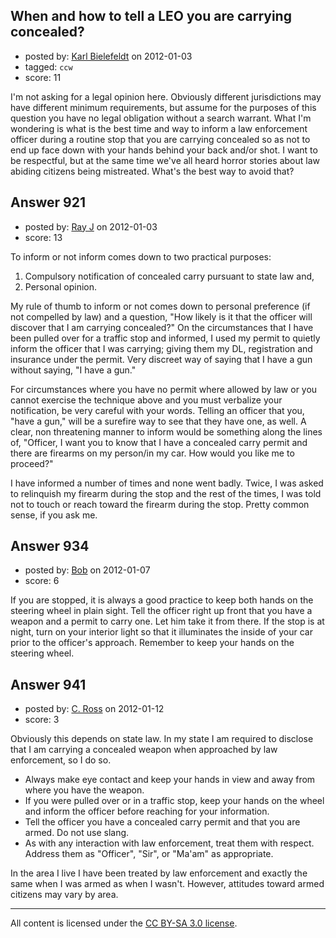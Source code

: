 ## When and how to tell a LEO you are carrying concealed?

- posted by: [Karl Bielefeldt](https://stackexchange.com/users/-1/288-karl-bielefeldt) on 2012-01-03
- tagged: `ccw`
- score: 11

I'm not asking for a legal opinion here.  Obviously different jurisdictions may have different minimum requirements, but assume for the purposes of this question you have no legal obligation without a search warrant.  What I'm wondering is what is the best time and way to inform a law enforcement officer during a routine stop that you are carrying concealed so as not to end up face down with your hands behind your back and/or shot.  I want to be respectful, but at the same time we've all heard horror stories about law abiding citizens being mistreated.  What's the best way to avoid that?


## Answer 921

- posted by: [Ray J](https://stackexchange.com/users/-1/166-ray-j) on 2012-01-03
- score: 13

To inform or not inform comes down to two practical purposes:

1.  Compulsory notification of concealed carry pursuant to state law and,
2.  Personal opinion.

My rule of thumb to inform or not comes down to personal preference (if not compelled by law) and a question, "How likely is it that the officer will discover that I am carrying concealed?"  On the circumstances that I have been pulled over for a traffic stop and informed, I used my permit to quietly inform the officer that I was carrying; giving them my DL, registration and insurance under the permit.  Very discreet way of saying that I have a gun without saying, "I have a gun."

For circumstances where you have no permit where allowed by law or you cannot exercise the technique above and you must verbalize your notification, be very careful with your words.  Telling an officer that you, "have a gun," will be a surefire way to see that they have one, as well.  A clear, non threatening manner to inform would be something along the lines of, "Officer, I want you to know that I have a concealed carry permit and there are firearms on my person/in my car.  How would you like me to proceed?"

I have informed a number of times and none went badly.  Twice, I was asked to relinquish my firearm during the stop and the rest of the times, I was told not to touch or reach toward the firearm during the stop.  Pretty common sense, if you ask me.

  


## Answer 934

- posted by: [Bob](https://stackexchange.com/users/-1/352-bob) on 2012-01-07
- score: 6

If you are stopped, it is always a good practice to keep both hands on the steering wheel in plain sight. Tell the officer right up front that you have a weapon and a permit to carry one. Let him take it from there. If the stop is at night, turn on your interior light so that it illuminates the inside of your car prior to the officer's approach. Remember to keep your hands on the steering wheel.


## Answer 941

- posted by: [C. Ross](https://stackexchange.com/users/-1/132-c-ross) on 2012-01-12
- score: 3

Obviously this depends on state law.  In my state I am required to disclose that I am carrying a concealed weapon when approached by law enforcement, so I do so.  

 - Always make eye contact and keep your hands in view and away from where you have the weapon.
 - If you were pulled over or in a traffic stop, keep your hands on the wheel and inform the officer before reaching for your information.
 - Tell the officer you have a concealed carry permit and that you are armed.  Do not use slang.
 - As with any interaction with law enforcement, treat them with respect.  Address them as "Officer", "Sir", or "Ma'am" as appropriate.

In the area I live I have been treated by law enforcement and exactly the same when I was armed as when I wasn't.   However, attitudes toward armed citizens may vary by area.



---

All content is licensed under the [CC BY-SA 3.0 license](https://creativecommons.org/licenses/by-sa/3.0/).
